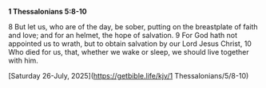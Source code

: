 **1 Thessalonians 5:8-10**

8 But let us, who are of the day, be sober, putting on the breastplate of faith and love; and for an helmet, the hope of salvation. 9 For God hath not appointed us to wrath, but to obtain salvation by our Lord Jesus Christ, 10 Who died for us, that, whether we wake or sleep, we should live together with him.

[Saturday 26-July, 2025](https://getbible.life/kjv/1 Thessalonians/5/8-10)
